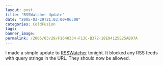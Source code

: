 ```yaml
---
layout: post
title: "RSSWatcher Update"
date: "2005-03-29T21:03:00+06:00"
categories: ColdFusion 
tags: 
banner_image: 
permalink: /2005/03/29/F1640334-F13C-B372-18E94125E25AB07A
---
```


I made a simple update to <a href="http://www.rsswatcher.com">RSSWatcher</a> tonight. It blocked any RSS feeds with query strings in the URL. They should now be allowed.